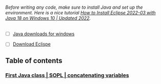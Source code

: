 ###### Before writing any code, make sure to install Java and set up the environment. Here is a nice tutorial [How to Install Eclipse 2022-03 with Java 18 on Windows 10 | Updated 2022](https://www.youtube.com/watch?v=whXbxfhCD9s&ab_channel=AmitThinks). </br>
* [ ] [Java downloads for windows](https://www.oracle.com/java/technologies/downloads/#jdk18-windows)
* [ ] [Download Eclispe](https://www.eclipse.org/downloads/)


## Table of contents
### [First Java class | SOPL | concatenating variables]()


